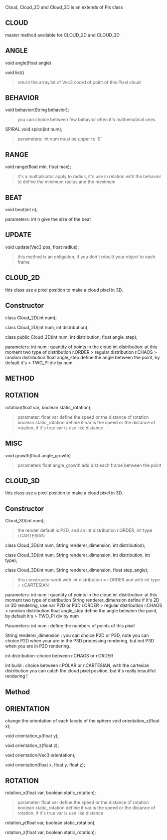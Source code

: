 Cloud, Cloud_2D and Cloud_3D is an extends of Pix class



CLOUD
--
master method available for CLOUD_2D and CLOUD_3D

ANGLE
--
void angle(float angle)

void list()
> return the arraylist of Vec3 coord of point of this Pixel cloud

BEHAVIOR
--
void behavior(String behavior);
>you can choice between few bahavior often it's mathematical ones.


SPIRAL
void spiral(int num);
>parameters: int num must be upper to '0'

RANGE
--
void range(float min, float max);
>it's a multiplicator apply to radius, it's use in relation with the behavior to define the minimum radius and the meximum

BEAT
--
void beat(int n);

parameters: int n give the size of the beat


UPDATE
--
void update(Vec3 pos, float radius);
>this method is an obligation, if you don't rebuilt your object to each frame










CLOUD_2D
--
this class use a pixel position to make a cloud pixel in 3D.

Constructor
--
class Cloud_2D(int num);

class Cloud_2D(int num, int distribution);

class public Cloud_2D(int num, int distribution, float angle_step);

parameters:
int num : quantity of points in the cloud
int distribution: at this moment two type of distribution 
r.ORDER > regular distribution
r.CHAOS > random distribution
float angle_step define the angle between the point, by default it's > TWO_PI div by num


METHOD
--
ROTATION
--
rotation(float var, boolean static_rotation);
>parameter: 
float var define the speed or the distance of rotation
boolean static_rotation definie if var is the speed or the distance of rotation, if it's true var is use like distance

MISC
--
void growth(float angle_growth)
>parameters float angle_growth add dist each frame between the point






CLOUD_3D
--
this class use a pixel position to make a cloud pixel in 3D.

Constructor
--
Cloud_3D(int num);
> the render default is P2D, and an int distribution r.ORDER, int type r.CARTESIAN

class Cloud_3D(int num, String renderer_dimension, int distribution);

class Cloud_3D(int num, String renderer_dimension, int distribution, int type);

class Cloud_3D(int num, String renderer_dimension, float step_angle);
>this constructor work with int distribution = r.ORDER and with int type = r.CARTESIAN

parameters:
int num : quantity of points in the cloud
int distribution: at this moment two type of distribution 
String renderer_dimension define if it's 2D or 3D rendering, use var P2D or P3D
r.ORDER > regular distribution
r.CHAOS > random distribution
float angle_step define the angle between the point, by default it's > TWO_PI div by num


Parameters:
int num : define the numbers of points of this pixel

String renderer_dimension : you can choice P2D or P3D, note you can choice P2D when your are in the P3D processing rendering, but not P3D when you are in P2D rendering.

int distribution: choice between r.CHAOS or r.ORDER

int build : choice between r.POLAR or r.CARTESIAN, with the cartesian distribution you can catch the cloud pixel position, but it's really beautiful rendering !



Method
--
ORIENTATION
--
change the orientation of each facets of the sphere
void orientation_x(float x);

void orientation_y(float y);

void orientation_z(float z);

void orientation(Vec3 orientation);

void orientation(float x, float y, float z);



ROTATION
--
rotation_x(float var, boolean static_rotation);
>parameter: 
float var define the speed or the distance of rotation
boolean static_rotation definie if var is the speed or the distance of rotation, if it's true var is use like distance

rotation_y(float var, boolean static_rotation);

rotation_z(float var, boolean static_rotation);










































